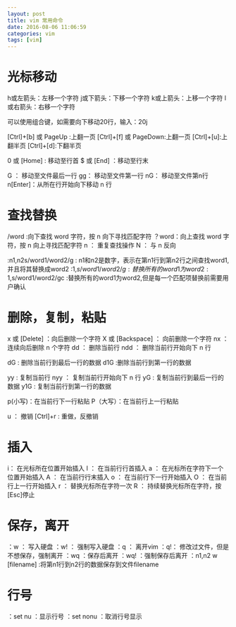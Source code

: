 ```yaml
---
layout: post
title: vim 常用命令
date: 2016-08-06 11:06:59
categories: vim
tags: [vim]
---
```

# 光标移动
 h或左箭头：左移一个字符
 j或下箭头：下移一个字符
 k或上箭头：上移一个字符
 l或右箭头：右移一个字符

 可以使用组合键，如需要向下移动20行，输入：20j

 [Ctrl]+[b] 或 PageUp  :上翻一页
 [Ctrl]+[f] 或 PageDown:上翻一页
 [Ctrl]+[u]:上翻半页
 [Ctrl]+[d]:下翻半页

 0 或 [Home] : 移动至行首
 $ 或 [End]  ：移动至行末

 G ： 移动至文件最后一行
 gg： 移动至文件第一行
 nG： 移动至文件第n行
 n[Enter]：从所在行开始向下移动 n 行

 # 查找替换

 /word :向下查找 word 字符，按 n 向下寻找匹配字符
 ？word：向上查找 word 字符，按 n 向上寻找匹配字符
 n ： 重复查找操作
 N ： 与 n 反向

 :n1,n2s/word1/word2/g : n1和n2是数字，表示在第n1行到第n2行之间查找word1,并且将其替换成word2
 :1,$s/word1/word2/g  :替换所有的word1为word2
 :1,$s/word1/word2/gc  :替换所有的word1为word2,但是每一个匹配项替换前需要用户确认

 # 删除，复制，粘贴

 x 或 [Delete] ：向后删除一个字符
 X 或 [Backspace] ： 向前删除一个字符
 nx ： 连续向后删除 n 个字符
 dd ： 删除当前行
 ndd ： 删除当前行开始向下 n 行

 dG : 删除当前行到最后一行的数据
 d1G :删除当前行到第一行的数据

 yy : 复制当前行
 nyy ： 复制当前行开始向下 n 行
 yG : 复制当前行到最后一行的数据
 y1G : 复制当前行到第一行的数据

 p(小写)：在当前行下一行粘贴
 P（大写）：在当前行上一行粘贴

 u ： 撤销
 [Ctrl]+r : 重做，反撤销

 # 插入
 i： 在光标所在位置开始插入
 I ： 在当前行行首插入
 a ： 在光标所在字符下一个位置开始插入
 A ： 在当前行行末插入
 o ： 在当前行下一行开始插入
 O ： 在当前行上一行开始插入
 r ： 替换光标所在字符一次
 R ： 持续替换光标所在字符，按[Esc]停止

 # 保存，离开
 ：w ： 写入硬盘
 ：w! ： 强制写入硬盘
 ：q ： 离开vim
 ：q!： 修改过文件，但是不想保存，强制离开
 ：wq ：保存后离开
 ：wq! ：强制保存后离开
 ：n1,n2 w [filename] :将第n1行到n2行的数据保存到文件filename

 # 行号
：set nu ：显示行号
：set nonu ：取消行号显示
